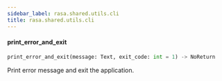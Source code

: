 ```yaml
---
sidebar_label: rasa.shared.utils.cli
title: rasa.shared.utils.cli
---
```

#### print\_error\_and\_exit

```python
print_error_and_exit(message: Text, exit_code: int = 1) -> NoReturn
```

Print error message and exit the application.

